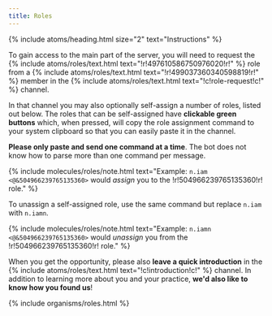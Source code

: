 ```yaml
---
title: Roles
---
```


{% include atoms/heading.html size="2" text="Instructions" %}

To gain access to the main part of the server, you will need to request the {% include atoms/roles/text.html text="!r!497610586750976020!r!" %} role from a {% include atoms/roles/text.html text="!r!499037360340598819!r!" %} member in the {% include atoms/roles/text.html text="!c!role-request!c!" %} channel.

In that channel you may also optionally self-assign a number of roles, listed out below. The roles that can be self-assigned have **clickable green buttons** which, when pressed, will copy the role assignment command to your system clipboard so that you can easily paste it in the channel.

**Please only paste and send one command at a time**. The bot does not know how to parse more than one command per message.

{% include molecules/roles/note.html text="Example: `n.iam <@&504966239765135360>` would *assign* you to the !r!504966239765135360!r! role." %}

To unassign a self-assigned role, use the same command but replace `n.iam` with `n.iamn`.

{% include molecules/roles/note.html text="Example: `n.iamn <@&504966239765135360>` would *unassign* you from the !r!504966239765135360!r! role." %}

When you get the opportunity, please also **leave a quick introduction** in the {% include atoms/roles/text.html text="!c!introduction!c!" %} channel. In addition to learning more about you and your practice, **we'd also like to know how you found us**!

{% include organisms/roles.html %}
